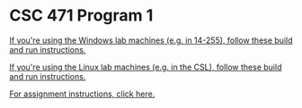 
# CSC 471 Program 1

[If you're using the Windows lab machines (e.g. in 14-255), follow these build and run instructions.](https://iondune.github.io/csc471/references/cpp-build-vs)

[If you're using the Linux lab machines (e.g. in the CSL), follow these build and run instructions.](https://iondune.github.io/csc471/references/cpp-build-cmake)

[For assignment instructions, click here.](https://iondune.github.io/csc471/assignments/program01)
